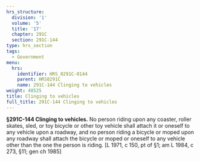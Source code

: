 ```yaml
---
hrs_structure:
  division: '1'
  volume: '5'
  title: '17'
  chapter: 291C
  section: 291C-144
type: hrs_section
tags:
  - Government
menu:
  hrs:
    identifier: HRS_0291C-0144
    parent: HRS0291C
    name: 291C-144 Clinging to vehicles
weight: 48525
title: Clinging to vehicles
full_title: 291C-144 Clinging to vehicles
---
```

**§291C-144 Clinging to vehicles.** No person riding upon any coaster, roller skates, sled, or toy bicycle or other toy vehicle shall attach it or oneself to any vehicle upon a roadway, and no person riding a bicycle or moped upon any roadway shall attach the bicycle or moped or oneself to any vehicle other than the one the person is riding. [L 1971, c 150, pt of §1; am L 1984, c 273, §11; gen ch 1985]